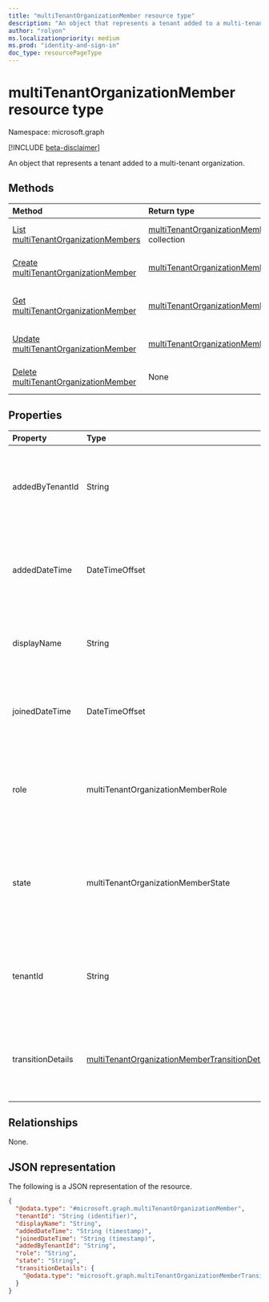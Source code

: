 ```yaml
---
title: "multiTenantOrganizationMember resource type"
description: "An object that represents a tenant added to a multi-tenant organization."
author: "rolyon"
ms.localizationpriority: medium
ms.prod: "identity-and-sign-in"
doc_type: resourcePageType
---
```


# multiTenantOrganizationMember resource type

Namespace: microsoft.graph

[!INCLUDE [beta-disclaimer](../../includes/beta-disclaimer.md)]

An object that represents a tenant added to a multi-tenant organization.

## Methods
|Method|Return type|Description|
|:---|:---|:---|
|[List multiTenantOrganizationMembers](../api/multitenantorganization-list-tenants.md)|[multiTenantOrganizationMember](../resources/multitenantorganizationmember.md) collection|Get a list of the [multiTenantOrganizationMember](../resources/multitenantorganizationmember.md) objects and their properties.|
|[Create multiTenantOrganizationMember](../api/multitenantorganization-post-tenants.md)|[multiTenantOrganizationMember](../resources/multitenantorganizationmember.md)|Create a new [multiTenantOrganizationMember](../resources/multitenantorganizationmember.md) object.|
|[Get multiTenantOrganizationMember](../api/multitenantorganizationmember-get.md)|[multiTenantOrganizationMember](../resources/multitenantorganizationmember.md)|Read the properties and relationships of a [multiTenantOrganizationMember](../resources/multitenantorganizationmember.md) object.|
|[Update multiTenantOrganizationMember](../api/multitenantorganizationmember-update.md)|[multiTenantOrganizationMember](../resources/multitenantorganizationmember.md)|Update the properties of a [multiTenantOrganizationMember](../resources/multitenantorganizationmember.md) object.|
|[Delete multiTenantOrganizationMember](../api/multitenantorganization-delete-tenants.md)|None|Delete a [multiTenantOrganizationMember](../resources/multitenantorganizationmember.md) object.|

## Properties
|Property|Type|Description|
|:---|:---|:---|
|addedByTenantId|String|Tenant ID of the tenant that added the tenant to the multi-tenant organization. Read-only.|
|addedDateTime|DateTimeOffset|Date and time when the tenant was added to the multi-tenant organization. Read-only.|
|displayName|String|Display name of the tenant added to the multi-tenant organization.|
|joinedDateTime|DateTimeOffset|Date and time when the tenant joined the multi-tenant organization. Read-only.|
|role|multiTenantOrganizationMemberRole|Role of the tenant in the multi-tenant organization. The possible values are: `owner`, `member`.|
|state|multiTenantOrganizationMemberState|State of the tenant in the multi-tenant organization. The possible values are: `pending`, `active`, `removed`. Read-only.|
|tenantId|String|Tenant ID of the tenant added to the multi-tenant organization. Set at the time tenant is added.|
|transitionDetails|[multiTenantOrganizationMemberTransitionDetails](../resources/multitenantorganizationmembertransitiondetails.md)|Object that provides the status of pending updates to the tenant state. Read-only.|

## Relationships
None.

## JSON representation
The following is a JSON representation of the resource.
<!-- {
  "blockType": "resource",
  "keyProperty": "tenantId",
  "@odata.type": "microsoft.graph.multiTenantOrganizationMember",
  "openType": false
}
-->
``` json
{
  "@odata.type": "#microsoft.graph.multiTenantOrganizationMember",
  "tenantId": "String (identifier)",
  "displayName": "String",
  "addedDateTime": "String (timestamp)",
  "joinedDateTime": "String (timestamp)",
  "addedByTenantId": "String",
  "role": "String",
  "state": "String",
  "transitionDetails": {
    "@odata.type": "microsoft.graph.multiTenantOrganizationMemberTransitionDetails"
  }
}
```

